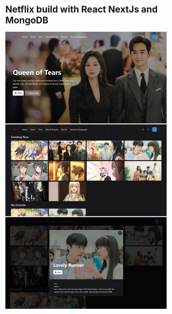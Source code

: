 # Netflix build with React NextJs and MongoDB

<img src="https://github.com/RezaConz/React-Netflix/blob/main/ss1.png" />
<img src="https://github.com/RezaConz/React-Netflix/blob/main/ss2.png" />
<img src="https://github.com/RezaConz/React-Netflix/blob/main/ss3.png" />
